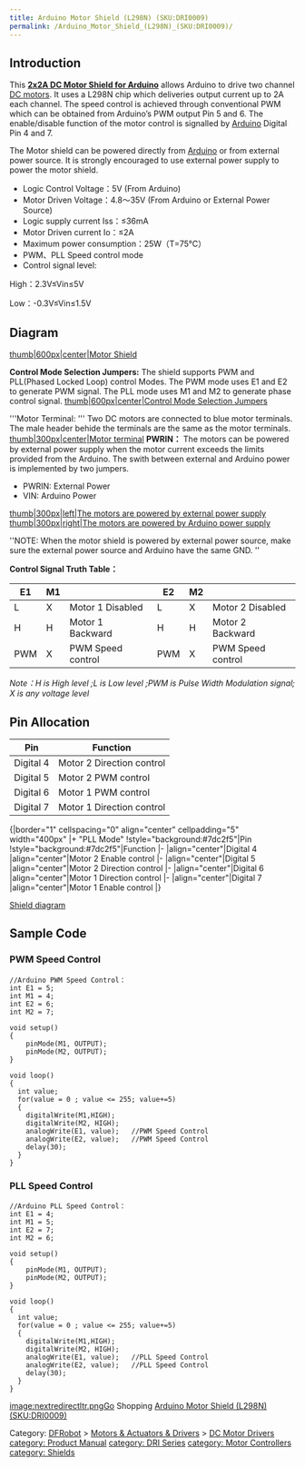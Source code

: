 ```yaml
---
title: Arduino Motor Shield (L298N) (SKU:DRI0009)
permalink: /Arduino_Motor_Shield_(L298N)_(SKU:DRI0009)/
---
```


Introduction
------------

This [**2x2A DC Motor Shield for Arduino**](https://www.dfrobot.com/product-69.html) allows Arduino to drive two channel [DC motors](https://www.dfrobot.com/category-110.html). It uses a L298N chip which deliveries output current up to 2A each channel. The speed control is achieved through conventional PWM which can be obtained from Arduino’s PWM output Pin 5 and 6. The enable/disable function of the motor control is signalled by [Arduino](https://www.dfrobot.com/category-35.html) Digital Pin 4 and 7.

The Motor shield can be powered directly from [Arduino](https://www.dfrobot.com/category-35.html) or from external power source. It is strongly encouraged to use external power supply to power the motor shield.

-   Logic Control Voltage：5V (From Arduino)
-   Motor Driven Voltage：4.8～35V (From Arduino or External Power Source)
-   Logic supply current Iss：≤36mA
-   Motor Driven current Io：≤2A
-   Maximum power consumption：25W（T=75℃）
-   PWM、PLL Speed control mode
-   Control signal level:



High：2.3V≤Vin≤5V

Low：-0.3V≤Vin≤1.5V

Diagram
-------

[thumb|600px|center|Motor Shield](/image:Arduino_Shield3.png "wikilink")

**Control Mode Selection Jumpers:** The shield supports PWM and PLL(Phased Locked Loop) control Modes. The PWM mode uses E1 and E2 to generate PWM signal. The PLL mode uses M1 and M2 to generate phase control signal. [thumb|600px|center|Control Mode Selection Jumpers](/image:Arduino_Shield4.png "wikilink")

'''Motor Terminal: ''' Two DC motors are connected to blue motor terminals. The male header behide the terminals are the same as the motor terminals. [thumb|300px|center|Motor terminal](/image:Arduino_Shield5.png "wikilink") **PWRIN：** The motors can be powered by external power supply when the motor current exceeds the limits provided from the Arduino. The swith between external and Arduino power is implemented by two jumpers.

-   PWRIN: External Power
-   VIN: Arduino Power



[thumb|300px|left|The motors are powered by external power supply](/image:Arduino_Shield6.png "wikilink") [thumb|300px|right|The motors are powered by Arduino power supply](/image:Arduino_Shield7.png "wikilink")

''NOTE: When the motor shield is powered by external power source, make sure the external power source and Arduino have the same GND. ''

**Control Signal Truth Table：**

|E1|M1||E2|M2||
|---|---|---|---|---|---|
|L|X|Motor 1 Disabled|L|X|Motor 2 Disabled|
|H|H|Motor 1 Backward|H|H|Motor 2 Backward|
|PWM|X|PWM Speed control|PWM|X|PWM Speed control|

*Note：H is High level ;L is Low level ;PWM is Pulse Width Modulation signal; X is any voltage level*

Pin Allocation
--------------

|Pin|Function|
|---|--------|
|Digital 4|Motor 2 Direction control|
|Digital 5|Motor 2 PWM control|
|Digital 6|Motor 1 PWM control|
|Digital 7|Motor 1 Direction control|

{|border="1" cellspacing="0" align="center" cellpadding="5" width="400px" |+ "PLL Mode" !style="background:\#7dc2f5"|Pin !style="background:\#7dc2f5"|Function |- |align="center"|Digital 4 |align="center"|Motor 2 Enable control |- |align="center"|Digital 5 |align="center"|Motor 2 Direction control |- |align="center"|Digital 6 |align="center"|Motor 1 Direction control |- |align="center"|Digital 7 |align="center"|Motor 1 Enable control |}

[Shield diagram](http://www.shieldlist.org/dfrobot/2a-motor)

Sample Code
-----------

### PWM Speed Control

~~~~ {.cpp}
//Arduino PWM Speed Control：
int E1 = 5;
int M1 = 4;
int E2 = 6;
int M2 = 7;

void setup()
{
    pinMode(M1, OUTPUT);
    pinMode(M2, OUTPUT);
}

void loop()
{
  int value;
  for(value = 0 ; value <= 255; value+=5)
  {
    digitalWrite(M1,HIGH);
    digitalWrite(M2, HIGH);
    analogWrite(E1, value);   //PWM Speed Control
    analogWrite(E2, value);   //PWM Speed Control
    delay(30);
  }
}
~~~~

### PLL Speed Control

~~~~ {.cpp}
//Arduino PLL Speed Control：
int E1 = 4;
int M1 = 5;
int E2 = 7;
int M2 = 6;

void setup()
{
    pinMode(M1, OUTPUT);
    pinMode(M2, OUTPUT);
}

void loop()
{
  int value;
  for(value = 0 ; value <= 255; value+=5)
  {
    digitalWrite(M1,HIGH);
    digitalWrite(M2, HIGH);
    analogWrite(E1, value);   //PLL Speed Control
    analogWrite(E2, value);   //PLL Speed Control
    delay(30);
  }
}
~~~~

[image:nextredirectltr.pngGo](/image:nextredirectltr.png "wikilink") Shopping [Arduino Motor Shield (L298N) (SKU:DRI0009)](https://www.dfrobot.com/product-69.html)

Category: [DFRobot](https://www.dfrobot.com/) \> [Motors & Actuators & Drivers](https://www.dfrobot.com/category-51.html) \> [DC Motor Drivers](https://www.dfrobot.com/category-105.html) [category: Product Manual](/category:_Product_Manual "wikilink") [category: DRI Series](/category:_DRI_Series "wikilink") [category: Motor Controllers](/category:_Motor_Controllers "wikilink") [category: Shields](/category:_Shields "wikilink")